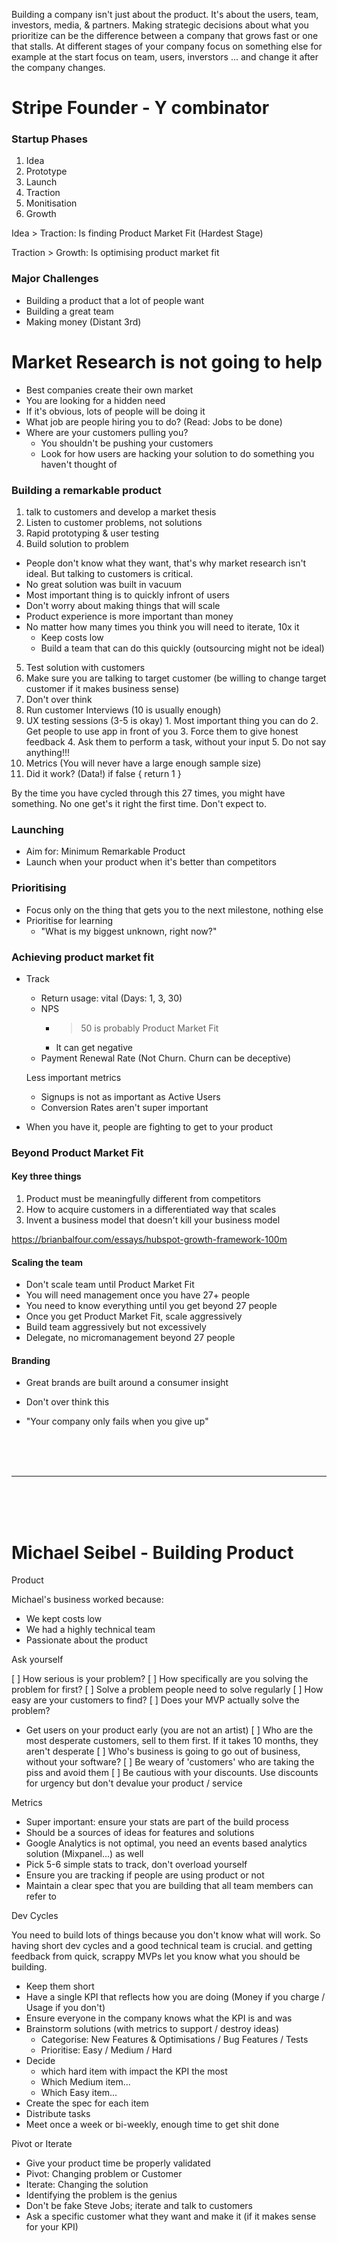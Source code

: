 Building a company isn't just about the product. It's about the users, team, investors, media, & partners. Making strategic decisions about what you prioritize can be the difference between a company that grows fast or one that stalls. At different stages of your company focus on something else for example at the start focus on team, users, inverstors ... and change it after the company changes.

# Stripe Founder - Y combinator

### Startup Phases

1. Idea
2. Prototype
3. Launch
4. Traction
5. Monitisation
6. Growth

Idea > Traction: Is finding Product Market Fit (Hardest Stage)

Traction > Growth: Is optimising product market fit

### Major Challenges

- Building a product that a lot of people want
- Building a great team
- Making money (Distant 3rd)

# Market Research is not going to help

- Best companies create their own market
- You are looking for a hidden need
- If it's obvious, lots of people will be doing it
- What job are people hiring you to do? (Read: Jobs to be done)
- Where are your customers pulling you?
  - You shouldn't be pushing your customers
  - Look for how users are hacking your solution to do something you haven't thought of

### Building a remarkable product

1. talk to customers and develop a market thesis
2. Listen to customer problems, not solutions
3. Rapid prototyping & user testing
4. Build solution to problem
  - People don't know what they want, that's why market research isn't ideal. But talking to customers is critical.
  - No great solution was built in vacuum
  - Most important thing is to quickly infront of users
  - Don't worry about making things that will scale
  - Product experience is more important than money
  - No matter how many times you think you will need to iterate, 10x it
    - Keep costs low
    - Build a team that can do this quickly (outsourcing might not be ideal)
5. Test solution with customers
  1. Make sure you are talking to target customer (be willing to change target customer if it makes business sense)
  2. Don't over think
  3. Run customer Interviews (10 is usually enough)
  4. UX testing sessions (3-5 is okay)
    1. Most important thing you can do
    2. Get people to use app in front of you
    3. Force them to give honest feedback
    4. Ask them to perform a task, without your input
    5. Do not say anything!!!
  5. Metrics (You will never have a large enough sample size)
6. Did it work? (Data!) if false { return 1 }

By the time you have cycled through this 27 times, you might have something. No one get's it right the first time. Don't expect to.

### Launching

- Aim for: Minimum Remarkable Product
- Launch when your product when it's better than competitors

### Prioritising

- Focus only on the thing that gets you to the next milestone, nothing else
- Prioritise for learning
  - "What is my biggest unknown, right now?"

### Achieving product market fit

- Track
  - Return usage: vital (Days: 1, 3, 30)
  - NPS
    - > 50 is probably Product Market Fit
    - It can get negative
  - Payment Renewal Rate (Not Churn. Churn can be deceptive)

  Less important metrics

  - Signups is not as important as Active Users
  - Conversion Rates aren't super important
- When you have it, people are fighting to get to your product

### Beyond Product Market Fit

#### Key three things

1. Product must be meaningfully different from competitors
2. How to acquire customers in a differentiated way that scales
3. Invent a business model that doesn't kill your business model

https://brianbalfour.com/essays/hubspot-growth-framework-100m

#### Scaling the team

- Don't scale team until Product Market Fit
- You will need management once you have 27+ people
- You need to know everything until you get beyond 27 people
- Once you get Product Market Fit, scale aggressively
- Build team aggressively but not excessively
- Delegate, no micromanagement  beyond 27 people

#### Branding

- Great brands are built around a consumer insight
- Don't over think this

- "Your company only fails when you give up"



<bR>
<br>
<br>
  
---

<br>
<br>
<br>

# Michael Seibel - Building Product

Product

Michael's business worked because:

- We kept costs low
- We had a highly technical team
- Passionate about the product

Ask yourself

[ ]  How serious is your problem?
[ ]  How specifically are you solving the problem for first?
[ ]  Solve a problem people need to solve regularly
[ ]  How easy are your customers to find?
[ ]  Does your MVP actually solve the problem?
- Get users on your product early (you are not an artist)
[ ]  Who are the most desperate customers, sell to them first. If it takes 10 months, they aren't desperate
[ ]  Who's business is going to go out of business, without your software?
[ ]  Be weary of 'customers' who are taking the piss and avoid them
[ ]  Be cautious with your discounts. Use discounts for urgency but don't devalue your product / service

Metrics

- Super important: ensure your stats are part of the build process
- Should be a sources of ideas for features and solutions
- Google Analytics is not optimal, you need an events based analytics solution (Mixpanel...) as well
- Pick 5-6 simple stats to track, don't overload yourself
- Ensure you are tracking if people are using product or not
- Maintain a clear spec that you are building that all team members can refer to

Dev Cycles

You need to build lots of things because you don't know what will work. So having short dev cycles and a good technical team is crucial. and getting feedback from quick, scrappy MVPs let you know what you should be building. 

- Keep them short
- Have a single KPI that reflects how you are doing (Money if you charge / Usage if you don't)
- Ensure everyone in the company knows what the KPI is and was
- Brainstorm solutions (with metrics to support / destroy ideas)
  - Categorise: New Features & Optimisations / Bug Features / Tests
  - Prioritise: Easy / Medium / Hard
- Decide
  - which hard item with impact the KPI the most
  - Which Medium item...
  - Which Easy item...
- Create the spec for each item
- Distribute tasks
- Meet once a week or bi-weekly, enough time to get shit done

Pivot or Iterate

- Give your product time be properly validated
- Pivot: Changing problem or Customer
- Iterate: Changing the solution
- Identifying the problem is the genius
- Don't be fake Steve Jobs; iterate and talk to customers
- Ask a specific customer what they want and make it (if it makes sense for your KPI)

